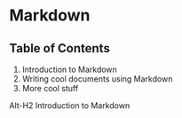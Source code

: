 # Markdown

## Table of Contents

1. Introduction to Markdown
2. Writing cool documents using Markdown
3. More cool stuff

Alt-H2 Introduction to Markdown
